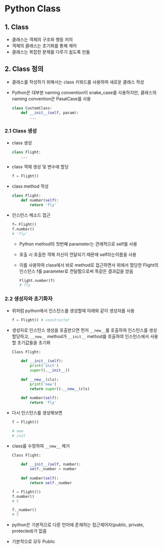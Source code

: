 # Python Class

## 1. Class

- 클래스는 객체의 구조와 행동 저의
- 객체의 클래스는 초기화를 통해 제어
- 클래스는 복잡한 문제를 다루기 쉽도록 만듦

## 2. Class 정의

- 클래스를 작성하기 위해서는 class 키워드를 사용하여 새로운 클래스 작성

- Python은 대부분 naming convention이 snake_case를 사용하지만, 클래스의 naming convention은 PasalCase를 사용

  ```python
  class CustomClass:
      def __init__(self, param):
          ...
  ```

### 2.1 Class 생성

- class 생성

  ```python
  class Flight:
      ...
  ```

- class 객체 생성 및 변수에 할당

  ```python
  f = Flight()
  ```

- class method 작성

  ```python
  class Flight:
      def number(self):
          return 'fly'
  ```

- 인스턴스 메소드 접근

  ```python
  f= Flight()
  f.number()
  # 'fly'
  ```

  - Python method의 첫번째 parameter는 관례적으로 self를 사용

  - 호출 시 호출한 객체 자신이 전달되기 때문에 self라는이름을 사용

  - 이를 사용하여 class에서 바로 method로 접근하면서 위에서 할당한 Flight의 인스턴스 f를 parameter로 전달함으로써 똑같은 결과값을 얻음

    ```python
    Flight.number(f)
    # fly
    ```

### 2.2 생성자와 초기화자

- 위처럼 python에서 인스턴스를 생성할때 아래와 같이 생성자를 사용

  ```python
  f = Flight() # constructor
  ```

- 생성자로 인스턴스 생성을 호출받으면 먼저 `__new__`를 호출하여 인스턴스를 생성 할당하고, `__new__` method가 `__init__` method를 호출하여 인스턴스에서 사용할 초기값들을 초기화

  ```python
  Class Flight:
      
      def __init__(self):
          print('init')
          super().__init__()
          
      def __new__(cls):
          print('new')
          return super().__new__(cls)
      
      def number(self):
          return 'fly'
  ```

- 다시 인스턴스를 생성해보면

  ```python
  f = Flight()
  
  # new
  # init
  ```

- class를 수정하여 `__new__` 제거

  ```python
  Class Flight:
      
      def __init__(self, number):
          self._number = number
          
      def number(self):
          return self._number
  ```

  ```python
  f = Flight(5)
  f.number()
  # 5
  
  f._number()
  # 5
  ```

- python은 기본적으로 다른 언어에 존재하는 접근제어자(public, private, protected)가 없음

- 기본적으로 모두 Public



